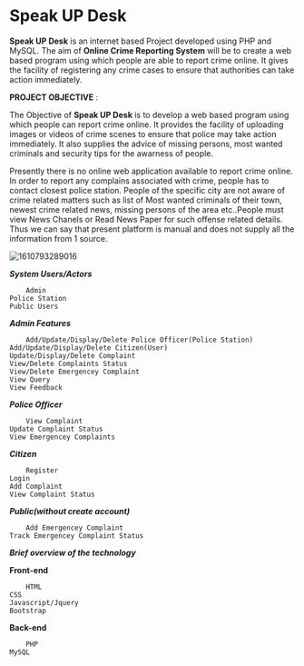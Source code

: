 # Speak UP Desk

**Speak UP Desk** is an internet based Project developed using PHP and MySQL. The aim of **Online Crime Reporting System** will be to create a web based program using which people are able to report crime online. It gives the facility of registering any crime cases to ensure that authorities can take action immediately.

**PROJECT OBJECTIVE** :

The Objective of **Speak UP Desk** is to develop a web based program using which people can report crime online. It provides the facility of uploading images or videos of crime scenes to ensure that police may take action immediately. It also supplies the advice of missing persons, most wanted criminals and security tips for the awarness of people.
    
Presently there is no online web application available to report crime online. In order to report any complains associated with crime, people has to contact closest police station. People of the specific city are not aware of crime related matters such as list of Most wanted criminals of their town, newest crime related news, missing persons of the area etc..People must view News Chanels or Read News Paper for such offense related details. Thus we can say that present platform is manual and does not supply all the information from 1 source.

![1610793289016](https://user-images.githubusercontent.com/62890747/104809640-b4275980-5814-11eb-8804-6d13ad685bb6.jpg)    

***System Users/Actors***



        Admin
	Police Station
	Public Users


***Admin Features***



        Add/Update/Display/Delete Police Officer(Police Station)
	Add/Update/Display/Delete Citizen(User)
	Update/Display/Delete Complaint
	View/Delete Complaints Status
	View/Delete Emergencey Complaint
	View Query
	View Feedback

***Police Officer***





        View Complaint
	Update Complaint Status
	View Emergencey Complaints


***Citizen***




        Register
	Login
	Add Complaint
	View Complaint Status


***Public(without create account)***




        Add Emergencey Complaint
	Track Emergencey Complaint Status


***Brief overview of the technology***


**Front-end**




        HTML
	CSS
	Javascript/Jquery
	Bootstrap


**Back-end**



        PHP
	MySQL







